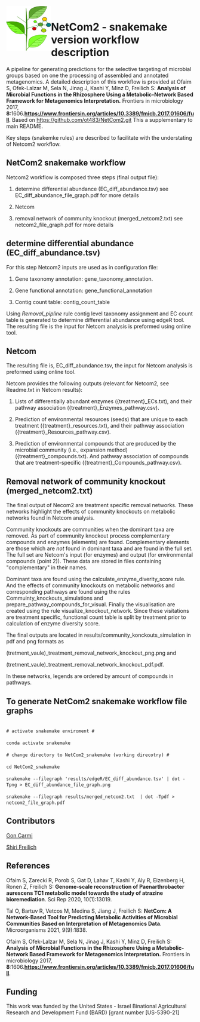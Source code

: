 <img src="dep_sign.png" width=120, height=120 align="left" />

# NetCom2 - snakemake version workflow description

A pipeline for generating predictions for the selective targeting of microbial groups based on one the processing of assembled and annotated metagenomics. A detailed description of this workflow is provided at Ofaim S, Ofek-Lalzar M, Sela N, Jinag J, Kashi Y, Minz D, Freilich S: **Analysis of Microbial Functions in the Rhizosphere Using a Metabolic-Network Based Framework for Metagenomics Interpretation.** Frontiers in microbiology 2017, **8**:1606.**https://www.frontiersin.org/articles/10.3389/fmicb.2017.01606/full**.
Based on https://github.com/ot483/NetCom2.git
This a supplementary to main README. 

Key steps (snakemke rules) are described to facilitate with the understating of Netcom2 workflow.

## NetCom2 snakemake workflow

Netcom2 workflow is composed three steps (final output file):

1. determine differential abundance (EC\_diff\_abundance.tsv)
see EC\_diff\_abundance\_file\_graph.pdf for more details

2. Netcom

3. removal network of community knockout (merged\_netcom2.txt)
see netcom2\_file\_graph.pdf for more details

## determine differential abundance (EC\_diff\_abundance.tsv)

For this step Netcom2 inputs are used as in configuration file:

1. Gene taxonomy annotation:  gene\_taxonomy\_annotation.

2. Gene functional annotation: gene\_functional\_annotation

3. Contig count table: contig\_count\_table

Using *Removal\_pipline* rule contig level taxonomy assignment and EC count table is generated to determine differential abundance using edgeR tool.
The resulting file is the input for Netcom analysis is preformed using online tool.

## Netcom

The resulting file is, EC\_diff\_abundance.tsv, the input for Netcom analysis
is preformed using online tool.

Netcom provides the following outputs (relevant for Netcom2, see Readme.txt in Netcom results):

1.  Lists of differentially abundant enzymes ({treatment}\_ECs.txt), and their pathway
association ({treatment}\_Enzymes\_pathway.csv).

2. Prediction of environmental resources (seeds) that are unique to each
treatment ({treatment}\_resources.txt), and their pathway association ({treatment}\_Resources\_pathway.csv).

3. Prediction of environmental compounds that are produced by
the microbial community (i.e., expansion method) ({treatment}\_compounds.txt).  And pathway association of compounds
that are treatment-specific ({treatment}\_Compounds\_pathway.csv).

## Removal network of community knockout (merged\_netcom2.txt)

The final output of Necom2 are treatment specific removal networks.
These networks highlight the effects of community knockouts on metabolic networks found in Netcom analysis. 

Community knockouts are communities when the dominant taxa are removed.
As part of community knockout process complementary compounds and enzymes (elements) are found.
Complementary elements are those which are *not* found in dominant taxa and are found in the full set.
The full set are Netcom's input (for enzymes) and output (for environmental compounds (point 2)).
These data are stored in files containing "complementary" in their names.

Dominant taxa are found using the calculate\_enzyme\_diverity\_score rule.
And the effects of community knockouts on metabolic networks and corresponding pathways
are found using the rules Commuinty\_knockouts\_simulations and prepare\_pathway\_compounds\_for\_visual.
Finally the visualisation are created using the rule visualize\_knockout\_network.
Since these visitations are treatment specific, functional count table is split by treatment prior to calculation of  enzyme diversity score.

The final outputs are located in
results/community\_konckouts\_simulation in pdf and png formats as

(tretment\_vaule)\_treatment\_removal\_network\_knockout\_png.png and  

(tretment\_vaule)\_treatment\_removal\_network\_knockout\_pdf.pdf.

In these networks, legends are ordered by amount of compounds in pathways.

## To generate  NetCom2 snakemake workflow file graphs

```shell

# activate snakemake enviroment #

conda activate snakemake

# change directory to NetCom2_snakemake (working direcotry) #

cd NetCom2_snakemake

snakemake --filegraph 'results/edgeR/EC_diff_abundance.tsv' | dot -Tpng > EC_diff_abundance_file_graph.png

snakemake --filegraph results/merged_netcom2.txt  | dot -Tpdf > netcom2_file_graph.pdf
```

## Contributors

[Gon Carmi](https://www.freilich-lab.com/members)

[Shiri Freilich](https://www.freilich-lab.com/) 

## References

Ofaim S, Zarecki R, Porob S, Gat D, Lahav T, Kashi Y, Aly R, Eizenberg H, Ronen Z, Freilich S: **Genome-scale reconstruction of Paenarthrobacter aurescens TC1 metabolic model towards the study of atrazine bioremediation**. Sci Rep 2020, 10(1):13019.

Tal O, Bartuv R, Vetcos M, Medina S, Jiang J, Freilich S: **NetCom: A Network-Based Tool for Predicting Metabolic Activities of Microbial Communities Based on Interpretation of Metagenomics Data**. Microorganisms 2021, 9(9):1838.

Ofaim S, Ofek-Lalzar M, Sela N, Jinag J, Kashi Y, Minz D, Freilich S: **Analysis of Microbial Functions in the Rhizosphere Using a Metabolic-Network Based Framework for Metagenomics Interpretation.** Frontiers in microbiology 2017, **8**:1606.**https://www.frontiersin.org/articles/10.3389/fmicb.2017.01606/full**.

## Funding

This work was funded by the United States - Israel Binational Agricultural Research and Development Fund (BARD) [grant number [US-5390-21]

